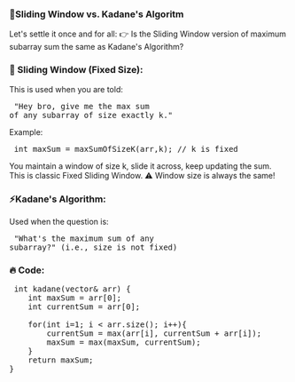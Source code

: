### 🥊Sliding Window vs. Kadane's Algoritm
Let's settle it once and for all:
👉 Is the Sliding Window version of maximum subarray sum the same as Kadane's Algorithm?

### 🤹 Sliding Window (Fixed Size):
This is used when you are told:
    <pre> "Hey bro, give me the max sum of any subarray of size exactly k." </pre>
Example:
<pre> int maxSum = maxSumOfSizeK(arr,k); // k is fixed </pre>
You maintain a window of size k, slide it across, keep updating the sum.
This is classic Fixed Sliding Window.
⚠️ Window size is always the same!

### ⚡Kadane's Algorithm:
Used when the question is:
    <pre> "What's the maximum sum of any subarray?"
    (i.e., size is not fixed) </pre>

### 🔥 Code:
<pre> int kadane(vector<int>& arr) {
    int maxSum = arr[0];
    int currentSum = arr[0];

    for(int i=1; i < arr.size(); i++){
        currentSum = max(arr[i], currentSum + arr[i]);
        maxSum = max(maxSum, currentSum);
    }
    return maxSum;
}